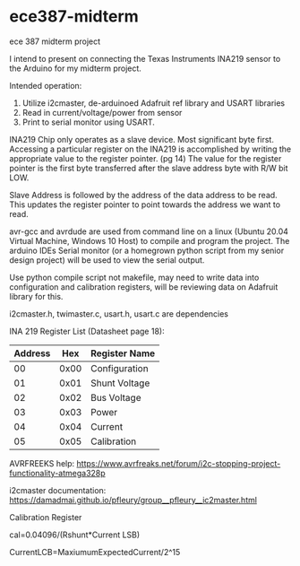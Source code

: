 # ece387-midterm
ece 387 midterm project

I intend to present on connecting the Texas Instruments INA219 sensor to the Arduino for my midterm project.


Intended operation:
1. Utilize i2cmaster, de-arduinoed Adafruit ref library and USART libraries
2. Read in current/voltage/power from sensor
3. Print to serial monitor using USART.


INA219 Chip only operates as a slave device. Most significant byte first. Accessing a particular register on the INA219 is accomplished by writing the appropriate value to the register pointer. (pg 14) The value for the register pointer is the first byte transferred after the slave address byte with R/W bit LOW. 

Slave Address is followed by the address of the data address to be read. This updates the register pointer to point towards the address we want to read.

avr-gcc and avrdude are used from command line on a linux (Ubuntu 20.04 Virtual Machine, Windows 10 Host) to compile and program the project. The arduino IDEs Serial monitor (or a homegrown python script from my senior design project) will be used to view the serial output.

Use python compile script not makefile, may need to write data into configuration and calibration registers, will be reviewing data on Adafruit library for this.

i2cmaster.h, twimaster.c, usart.h, usart.c are dependencies

INA 219 Register List (Datasheet page 18):

| Address      | Hex | Register Name |
| ----------- | ----------- | -----|
| 00     | 0x00       | Configuration |
| 01   | 0x01        | Shunt Voltage |
| 02   | 0x02        | Bus Voltage |
| 03   | 0x03        | Power |
| 04   | 0x04        | Current |
| 05   | 0x05        | Calibration |



AVRFREEKS help: https://www.avrfreaks.net/forum/i2c-stopping-project-functionality-atmega328p

i2cmaster documentation: https://damadmai.github.io/pfleury/group__pfleury__ic2master.html 



Calibration Register 

cal=0.04096/(Rshunt*Current LSB)

CurrentLCB=MaxiumumExpectedCurrent/2^15